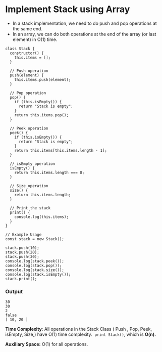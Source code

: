 # Implement Stack using Array
- In a stack implementation, we need to do push and pop operations at the same end.
- In an array, we can do both operations at the end of the array (or last element) in O(1) time.

```
class Stack {
  constructor() {
    this.items = []; 
  }

  // Push operation
  push(element) {
    this.items.push(element);
  }

  // Pop operation
  pop() {
    if (this.isEmpty()) {
      return "Stack is empty"; 
    }
    return this.items.pop();
  }

  // Peek operation
  peek() {
    if (this.isEmpty()) {
      return "Stack is empty"; 
    }
    return this.items[this.items.length - 1];
  }

  // isEmpty operation
  isEmpty() {
    return this.items.length === 0;
  }

  // Size operation
  size() {
    return this.items.length;
  }

  // Print the stack 
  print() {
    console.log(this.items);
  }
}

// Example Usage
const stack = new Stack();

stack.push(10);
stack.push(20); 
stack.push(30); 
console.log(stack.peek());
console.log(stack.pop());  
console.log(stack.size()); 
console.log(stack.isEmpty());
stack.print();
```

### Output
```
30
30
2
false
[ 10, 20 ]
```

****Time Complexity****: All operations in the Stack Class ( Push , Pop, Peek, isEmpty, Size,) have O(1) time complexity.  `print Stack()`, which is ****O(n).****  

****Auxiliary Space:**** O(1) for all operations.
